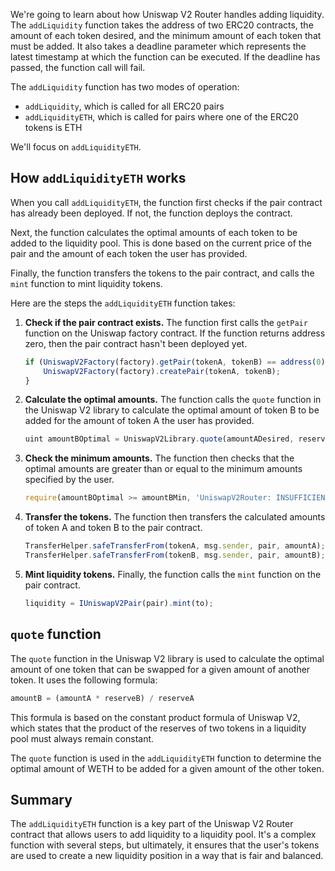 We're going to learn about how Uniswap V2 Router handles adding liquidity. The `addLiquidity` function takes the address of two ERC20 contracts, the amount of each token desired, and the minimum amount of each token that must be added. It also takes a deadline parameter which represents the latest timestamp at which the function can be executed. If the deadline has passed, the function call will fail.

The `addLiquidity` function has two modes of operation:
* `addLiquidity`, which is called for all ERC20 pairs
* `addLiquidityETH`, which is called for pairs where one of the ERC20 tokens is ETH

We'll focus on `addLiquidityETH`.

## How `addLiquidityETH` works

When you call `addLiquidityETH`, the function first checks if the pair contract has already been deployed. If not, the function deploys the contract.

Next, the function calculates the optimal amounts of each token to be added to the liquidity pool. This is done based on the current price of the pair and the amount of each token the user has provided.

Finally, the function transfers the tokens to the pair contract, and calls the `mint` function to mint liquidity tokens.

Here are the steps the `addLiquidityETH` function takes:

1. **Check if the pair contract exists.** The function first calls the `getPair` function on the Uniswap factory contract. If the function returns address zero, then the pair contract hasn't been deployed yet. 
   ```javascript
   if (UniswapV2Factory(factory).getPair(tokenA, tokenB) == address(0)) {
       UniswapV2Factory(factory).createPair(tokenA, tokenB);
   }
   ```
2. **Calculate the optimal amounts.** The function calls the `quote` function in the Uniswap V2 library to calculate the optimal amount of token B to be added for the amount of token A the user has provided.
   ```javascript
   uint amountBOptimal = UniswapV2Library.quote(amountADesired, reserveA, reserveB);
   ```
3. **Check the minimum amounts.** The function then checks that the optimal amounts are greater than or equal to the minimum amounts specified by the user.
   ```javascript
   require(amountBOptimal >= amountBMin, 'UniswapV2Router: INSUFFICIENT_B_AMOUNT');
   ```
4. **Transfer the tokens.** The function then transfers the calculated amounts of token A and token B to the pair contract.
   ```javascript
   TransferHelper.safeTransferFrom(tokenA, msg.sender, pair, amountA);
   TransferHelper.safeTransferFrom(tokenB, msg.sender, pair, amountB);
   ```
5. **Mint liquidity tokens.** Finally, the function calls the `mint` function on the pair contract.
   ```javascript
   liquidity = IUniswapV2Pair(pair).mint(to);
   ```

## `quote` function

The `quote` function in the Uniswap V2 library is used to calculate the optimal amount of one token that can be swapped for a given amount of another token. 
It uses the following formula: 

```javascript
amountB = (amountA * reserveB) / reserveA
```

This formula is based on the constant product formula of Uniswap V2, which states that the product of the reserves of two tokens in a liquidity pool must always remain constant.

The `quote` function is used in the `addLiquidityETH` function to determine the optimal amount of WETH to be added for a given amount of the other token.

## Summary

The `addLiquidityETH` function is a key part of the Uniswap V2 Router contract that allows users to add liquidity to a liquidity pool. It's a complex function with several steps, but ultimately, it ensures that the user's tokens are used to create a new liquidity position in a way that is fair and balanced.

